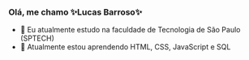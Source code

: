 ### Olá, me chamo ✨Lucas Barroso✨

- 🔭 Eu atualmente estudo na faculdade de Tecnologia de São Paulo (SPTECH)
- 🌱 Atualmente estou aprendendo HTML, CSS, JavaScript e SQL

